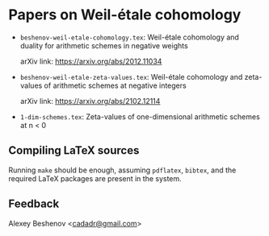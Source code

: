 # Papers on Weil-étale cohomology

* `beshenov-weil-etale-cohomology.tex`:
  Weil-étale cohomology and duality for arithmetic schemes
  in negative weights

  arXiv link: https://arxiv.org/abs/2012.11034

* `beshenov-weil-etale-zeta-values.tex`:
  Weil-étale cohomology and zeta-values of arithmetic schemes
  at negative integers

  arXiv link: https://arxiv.org/abs/2102.12114

* `1-dim-schemes.tex`:
  Zeta-values of one-dimensional arithmetic schemes at n < 0


## Compiling LaTeX sources

Running `make` should be enough, assuming `pdflatex`, `bibtex`, and the required
LaTeX packages are present in the system.


## Feedback

Alexey Beshenov &lt;cadadr@gmail.com&gt;
